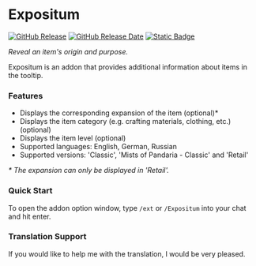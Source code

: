 # Expositum

[![GitHub Release](https://img.shields.io/github/v/release/wow-addon-dev/Expositum?color=blue&logo=github&cacheSeconds=600)](https://github.com/wow-addon-dev/Expositum/releases)
[![GitHub Release Date](https://img.shields.io/github/release-date/wow-addon-dev/Expositum?color=blue&logo=github&cacheSeconds=600)](https://github.com/wow-addon-dev/Expositum/releases)
[![Static Badge](https://img.shields.io/badge/buy_me_a_coffe-donate-yellow?logo=buy-me-a-coffee&logoColor=white)](https://buymeacoffee.com/diomsg)

*Reveal an item's origin and purpose.*

Expositum is an addon that provides additional information about items in the tooltip.

### Features

*   Displays the corresponding expansion of the item (optional)*
*   Displays the item category (e.g. crafting materials, clothing, etc.) (optional)
*   Displays the item level (optional)
*   Supported languages: English, German, Russian
*   Supported versions: 'Classic', 'Mists of Pandaria - Classic' and 'Retail'

*\* The expansion can only be displayed in 'Retail'.*

### Quick Start

To open the addon option window, type `/ext` or `/Expositum` into your chat and hit enter.

### Translation Support

If you would like to help me with the translation, I would be very pleased.

